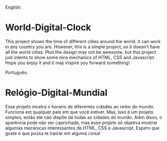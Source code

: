 English:
# World-Digital-Clock
This project shows the time of different cities around the world.
It can work in any country you are. However, this is a simple project, so it doesn't have all the world cities.
Plus the design may not be awesome, but this project just intents to show some nice mechanics of HTML, CSS and Javascript.
Hope you enjoy it and it may inspire you forward something!

Português:
# Relógio-Digital-Mundial
Esse projeto mostra o horário de diferentes cidades ao redor do mundo.
Funciona em qualquer país em que você estiver. Mas, isso é um projeto simples, então ele não dispôe de todas as cidades do mundo.
Além disso, o aparência pode não ser caprichada, mas esse projeto só objetiva mostrar algumas mecânicas interessantes de HTML, CSS e Javascript.
Espero que goste e que possa te inpirar em alguma coisa!
